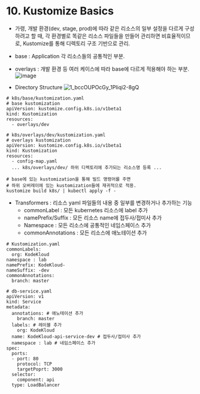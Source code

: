 # 10. Kustomize Basics
- 가령, 개발 환경(dev, stage, prod)에 따라 같은 리소스의 일부 설정을 다르게 구성하려고 할 때,
  각 환경별로 똑같은 리소스 파일들을 만들어 관리하면 비효율적이므로, Kustomize를 통해 디렉토리 구조 기반으로 관리.  
- base : Application 각 리소스들의 공통적인 부분.  
- overlays : 개발 환경 등 여러 케이스에 따라 base에 다르게 적용해야 하는 부분.  
![image](https://github.com/user-attachments/assets/ef167f32-857c-4aa0-b1bf-ff6f99551e74)

- Directory Structure
![1_bccOUPOcGy_1PIiqi2-8gQ](https://github.com/user-attachments/assets/5b277854-e64f-4aee-9377-7f9319c0f03c)


```
# k8s/base/kustomization.yaml
# base kustomization
apiVersion: kustomize.config.k8s.io/v1beta1
kind: Kustomization
resources:
  - overlays/dev
```
```
# k8s/overlays/dev/kustomization.yaml
# overlays kustomization
apiVersion: kustomize.config.k8s.io/v1beta1
kind: Kustomization
resources:
  - config-map.yaml
  ... k8s/overlays/dev/ 하위 디렉토리에 추가되는 리소스명 등록 ...
```
```
# base에 있는 kustomization을 통해 빌드 명령어를 주면  
# 하위 오버레이에 있는 kustomization들에 재귀적으로 적용.  
kustomize build k8s/ | kubectl apply -f -
```

- Transformers : 리소스 yaml 파일들의 내용 중 일부를 변경하거나 추가하는 기능  
  - commonLabel : 모든 kubernetes 리소스에 label 추가  
  - namePrefix/Suffix : 모든 리소스 name에 접두사/접미사 추가  
  - Namespace : 모든 리소스에 공통적인 네임스페이스 추가  
  - commonAnnotations : 모든 리소스에 애노테이션 추가

```
# Kustomization.yaml
commonLabels:
  org: KodeKloud
namespace : lab
namePrefix: KodeKloud-
nameSuffix: -dev
commonAnnotations:
  branch: master
```
```
# db-service.yaml
apiVersion: v1
kind: Service
metadata:
  annotations: # 애노테이션 추가
    branch: master
  labels: # 레이블 추가
    org: KodeKloud
  name: KodeKloud-api-service-dev # 접두사/접미사 추가
  namespace : lab # 네임스페이스 추가
spec:
  ports:
  - port: 80
    protocol: TCP
    targetPoprt: 3000
  selector:
    component: api
  type: LoadBalancer
```
